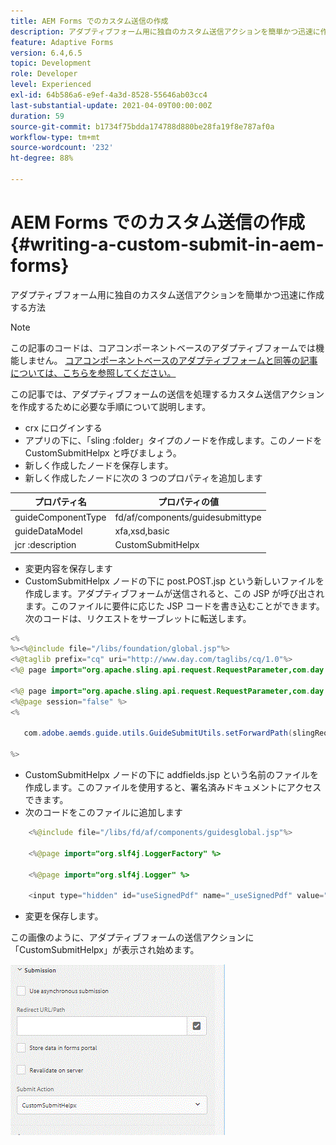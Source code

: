 ```yaml
---
title: AEM Forms でのカスタム送信の作成
description: アダプティブフォーム用に独自のカスタム送信アクションを簡単かつ迅速に作成する方法
feature: Adaptive Forms
version: 6.4,6.5
topic: Development
role: Developer
level: Experienced
exl-id: 64b586a6-e9ef-4a3d-8528-55646ab03cc4
last-substantial-update: 2021-04-09T00:00:00Z
duration: 59
source-git-commit: b1734f75bdda174788d880be28fa19f8e787af0a
workflow-type: tm+mt
source-wordcount: '232'
ht-degree: 88%

---
```


# AEM Forms でのカスタム送信の作成 {#writing-a-custom-submit-in-aem-forms}

アダプティブフォーム用に独自のカスタム送信アクションを簡単かつ迅速に作成する方法

>[!NOTE]
>この記事のコードは、コアコンポーネントベースのアダプティブフォームでは機能しません。
>[コアコンポーネントベースのアダプティブフォームと同等の記事については、こちらを参照してください。](https://experienceleague.adobe.com/docs/experience-manager-learn/cloud-service/forms/custom-submit-headless-forms/custom-submit-service.html?lang=en)


この記事では、アダプティブフォームの送信を処理するカスタム送信アクションを作成するために必要な手順について説明します。

* crx にログインする
* アプリの下に、「sling :folder」タイプのノードを作成します。このノードを CustomSubmitHelpx と呼びましょう。
* 新しく作成したノードを保存します。
* 新しく作成したノードに次の 3 つのプロパティを追加します

| プロパティ名 | プロパティの値 |
|----------------    | ---------------------------------|
| guideComponentType | fd/af/components/guidesubmittype |
| guideDataModel | xfa,xsd,basic |
| jcr :description | CustomSubmitHelpx |


* 変更内容を保存します
* CustomSubmitHelpx ノードの下に post.POST.jsp という新しいファイルを作成します。アダプティブフォームが送信されると、この JSP が呼び出されます。このファイルに要件に応じた JSP コードを書き込むことができます。次のコードは、リクエストをサーブレットに転送します。

```java
<%
%><%@include file="/libs/foundation/global.jsp"%>
<%@taglib prefix="cq" uri="http://www.day.com/taglibs/cq/1.0"%>
<%@ page import="org.apache.sling.api.request.RequestParameter,com.day.cq.wcm.api.WCMMode,com.adobe.forms.common.submitutils.CustomParameterRequest,com.adobe.aemds.guide.submitutils.*" %>

<%@ page import="org.apache.sling.api.request.RequestParameter,com.day.cq.wcm.api.WCMMode" %>
<%@page session="false" %>
<%

   com.adobe.aemds.guide.utils.GuideSubmitUtils.setForwardPath(slingRequest,"/bin/storeafsubmission",null,null);

%>
```

* CustomSubmitHelpx ノードの下に addfields.jsp という名前のファイルを作成します。このファイルを使用すると、署名済みドキュメントにアクセスできます。
* 次のコードをこのファイルに追加します

```java
    <%@include file="/libs/fd/af/components/guidesglobal.jsp"%>

    <%@page import="org.slf4j.LoggerFactory" %>

    <%@page import="org.slf4j.Logger" %>

    <input type="hidden" id="useSignedPdf" name="_useSignedPdf" value=""/>;
```

* 変更を保存します。

この画像のように、アダプティブフォームの送信アクションに「CustomSubmitHelpx」が表示され始めます。

![カスタム送信を含むアダプティブフォーム](assets/capture-2.gif)
